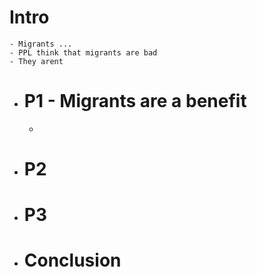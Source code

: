 # Intro
	- Migrants ...
	- PPL think that migrants are bad
	- They arent
- # P1 - Migrants are a benefit
	-
- # P2
- # P3
- # Conclusion